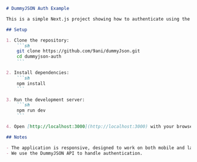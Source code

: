 ```markdown
# DummyJSON Auth Example

This is a simple Next.js project showing how to authenticate using the DummyJSON API.

## Setup

1. Clone the repository:
    ```sh
    git clone https://github.com/9ani/dummyJson.git
    cd dummyjson-auth
    ```

2. Install dependencies:
    ```sh
    npm install
    ```

3. Run the development server:
    ```sh
    npm run dev
    ```

4. Open [http://localhost:3000](http://localhost:3000) with your browser to see the result.

## Notes

- The application is responsive, designed to work on both mobile and laptop screens.
- We use the DummyJSON API to handle authentication.
```
